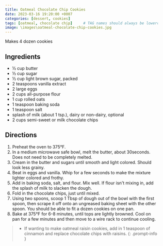 ```yaml
---
title: Oatmeal Chocolate Chip Cookies
date: 2023-03-16 19:20:00 +0007
categories: [dessert, cookies]
tags: [oatmeal, chocolate chip]     # TAG names should always be lowercase
image: \images\oatmeal-chocolate-chip-cookies.jpg
---
```

Makes 4 dozen cookies

## Ingredients

* &frac12; cup butter
* &frac12; cup sugar
* &frac12; cup light brown sugar, packed
* 2 teaspoons vanilla extract
* 2 large eggs
* 2 cups all-purpose flour
* 1 cup rolled oats
* 1 teaspoon baking soda
* 1 teaspoon salt
* splash of milk (about 1 tsp.), dairy or non-dairy, optional
* 2 cups semi-sweet or milk chocolate chips

## Directions

1. Preheat the oven to 375&deg;F.
2. In a medium microwave safe bowl, melt the butter, about 30seconds. Does not need to be completely melted.
3. Cream in the butter and sugars until smooth and light colored. Should look less grainy.
4. Beat in eggs and vanilla. Whip for a few seconds to make the mixture lighter colored and frothy.
5. Add in baking soda, salt, and flour. Mix well. If flour isn't mixing in, add the splash of milk to slacken the dough.
6. Fold in the chocolate chips, just until mixed.
7. Using two spoons, scoop 1 Tbsp of dough out of the bowl with the first spoon, then scrape it off onto an ungreased baking sheet with the other spoon. You should be able to fit a dozen cookies on one pan.
8. Bake at 375&deg;F for 6-8 minutes, until tops are lightly browned. Cool on pan for a few minutes and then move to a wire rack to continue cooling.


> * If wanting to make oatmeal raisin cookies, add in 1 teaspoon of cinnamon and replace chocolate chips with raisins.
{: .prompt-info }
